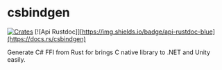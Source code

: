 # csbindgen
[![Crates](https://img.shields.io/crates/v/csbindgen.svg)](https://crates.io/crates/csbindgen) [![Api Rustdoc]][https://img.shields.io/badge/api-rustdoc-blue](https://docs.rs/csbindgen)

Generate C# FFI from Rust for brings C native library to .NET and Unity easily.

